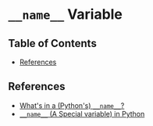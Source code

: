 # `__name__` Variable

## Table of Contents

<!-- START doctoc generated TOC please keep comment here to allow auto update -->
<!-- DON'T EDIT THIS SECTION, INSTEAD RE-RUN doctoc TO UPDATE -->

- [References](#references)

<!-- END doctoc generated TOC please keep comment here to allow auto update -->

## References

- [What's in a (Python's) `__name__`?](https://www.freecodecamp.org/news/whats-in-a-python-s-name-506262fe61e8)
- [`__name__` (A Special variable) in Python](https://www.tutorialspoint.com/name-a-special-variable-in-python)
